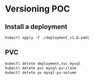 # Versioning POC



## Install a deployment

```
kubectl apply -f ./deployment_v1.0.yaml
```

## PVC

```bash
kubectl delete deployment,svc mysql
kubectl delete pvc mysql-pv-claim
kubectl delete pv mysql-pv-volume

```